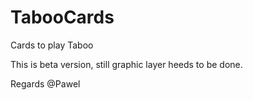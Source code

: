 # TabooCards
Cards to play Taboo

This is beta version, still graphic layer heeds to be done.


Regards
@Pawel
